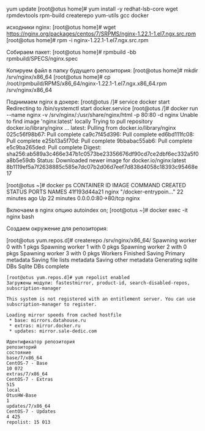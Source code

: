 yum update
[root@otus home]# yum install -y redhat-lsb-core wget rpmdevtools rpm-build createrepo yum-utils gcc docker

исходники nginx:
[root@otus home]# wget https://nginx.org/packages/centos/7/SRPMS/nginx-1.22.1-1.el7.ngx.src.rpm
[root@otus home]# rpm -i nginx-1.22.1-1.el7.ngx.src.rpm

Собираем пакет:
[root@otus home]# rpmbuild -bb rpmbuild/SPECS/nginx.spec

Копируем файл в папку будущего репозитория:
[root@otus home]# mkdir /srv/nginx/x86_64
[root@otus home]# cp /root/rpmbuild/RPMS/x86_64/nginx-1.22.1-1.el7.ngx.x86_64.rpm /srv/nginx/x86_64

Поднимаем nginx в докере:
[root@otus /]# service docker start
Redirecting to /bin/systemctl start docker.service
[root@otus /]# docker run --name nginx -v /srv/nginx/:/usr/share/nginx/html -p 80:80 -d nginx
Unable to find image 'nginx:latest' locally
Trying to pull repository docker.io/library/nginx ...
latest: Pulling from docker.io/library/nginx
025c56f98b67: Pull complete
ca9c7f45d396: Pull complete
ed6bd111fc08: Pull complete
e25b13a5f70d: Pull complete
9bbabac55ab6: Pull complete
e5c9ba265ded: Pull complete
Digest: sha256:ab589a3c466e347b1c0573be23356676df90cd7ce2dbf6ec332a5f0a8b5e59db
Status: Downloaded newer image for docker.io/nginx:latest
8b1119ef5a7f2638885c585e7dc07b2d06d7eef7d838d4058c18393c95468e17

[root@otus ~]# docker ps
CONTAINER ID        IMAGE               COMMAND                  CREATED             STATUS              PORTS                NAMES
41f193d44a21        nginx               "/docker-entrypoin..."   22 minutes ago      Up 22 minutes       0.0.0.0:80->80/tcp   nginx

Включаем в nginx опцию autoindex on;
[root@otus ~]# docker exec -it nginx bash


Создаем окружение для репозитория:

[root@otus yum.repos.d]# createrepo /srv/nginx/x86_64/
Spawning worker 0 with 1 pkgs
Spawning worker 1 with 0 pkgs
Spawning worker 2 with 0 pkgs
Spawning worker 3 with 0 pkgs
Workers Finished
Saving Primary metadata
Saving file lists metadata
Saving other metadata
Generating sqlite DBs
Sqlite DBs complete
```
[root@otus yum.repos.d]# yum repolist enabled
Загружены модули: fastestmirror, product-id, search-disabled-repos, subscription-manager

This system is not registered with an entitlement server. You can use subscription-manager to register.

Loading mirror speeds from cached hostfile
 * base: mirrors.datahouse.ru
 * extras: mirror.docker.ru
 * updates: mirror.sale-dedic.com

Идентификатор репозитория                                                                        репозиторий                                                                                состояние
base/7/x86_64                                                                                    CentOS-7 - Base                                                                            10 072
extras/7/x86_64                                                                                  CentOS-7 - Extras                                                                             515
local                                                                                            OtusHW-Base                                                                                     1
updates/7/x86_64                                                                                 CentOS-7 - Updates                                                                          4 425
repolist: 15 013
```


